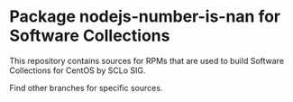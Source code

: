 # Package nodejs-number-is-nan for Software Collections

This repository contains sources for RPMs that are used
to build Software Collections for CentOS by SCLo SIG.

Find other branches for specific sources.
